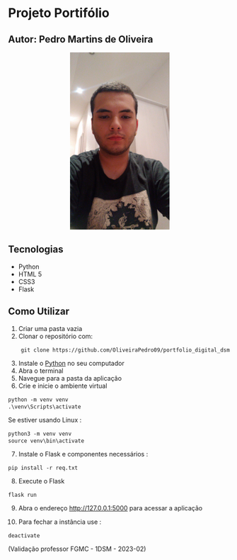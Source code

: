 # Projeto Portifólio
## Autor: Pedro Martins de Oliveira 

<p align="center">
<img src="mgt/foto.jpg" widht="400" height="400" alt="foto">
</p>

## Tecnologias

* Python
* HTML 5
* CSS3
* Flask

## Como Utilizar 

1. Criar uma pasta vazia
2. Clonar o repositório com: 
```console 
	git clone https://github.com/OliveiraPedro09/portfolio_digital_dsm
```
3. Instale o [Python](https://www.python.org/downloads/) no seu computador
4. Abra o terminal 
5. Navegue para a pasta da aplicação
6. Crie e inicie o ambiente virtual
```
python -m venv venv
.\venv\Scripts\activate
```
Se estiver usando Linux :
```
python3 -m venv venv
source venv\bin\activate
```
7. Instale o Flask e componentes necessários :
```
pip install -r req.txt
```
8. Execute o Flask 
```
flask run
```
9. Abra o endereço http://127.0.0.1:5000 para acessar a aplicação

10. Para fechar a instância use :
```
deactivate
```

(Validação professor FGMC - 1DSM - 2023-02)
